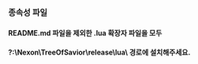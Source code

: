 ### 종속성 파일


#### README.md 파일을 제외한 .lua 확장자 파일을 모두
#### ?:\Nexon\TreeOfSavior\release\lua\ 경로에 설치해주세요.

